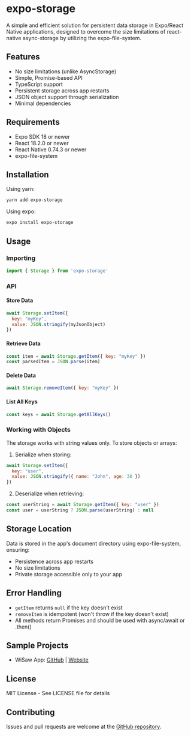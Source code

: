 # expo-storage

A simple and efficient solution for persistent data storage in Expo/React Native applications, designed to overcome the size limitations of react-native async-storage by utilizing the expo-file-system.

## Features

- No size limitations (unlike AsyncStorage)
- Simple, Promise-based API
- TypeScript support
- Persistent storage across app restarts
- JSON object support through serialization
- Minimal dependencies

## Requirements

- Expo SDK 18 or newer
- React 18.2.0 or newer
- React Native 0.74.3 or newer
- expo-file-system

## Installation

Using yarn:
```bash
yarn add expo-storage
```

Using expo:
```bash
expo install expo-storage
```

## Usage

### Importing

```javascript
import { Storage } from 'expo-storage'
```

### API

#### Store Data

```javascript
await Storage.setItem({
  key: "myKey",
  value: JSON.stringify(myJsonObject)
})
```

#### Retrieve Data

```javascript
const item = await Storage.getItem({ key: "myKey" })
const parsedItem = JSON.parse(item)
```

#### Delete Data

```javascript
await Storage.removeItem({ key: "myKey" })
```

#### List All Keys

```javascript
const keys = await Storage.getAllKeys()
```

### Working with Objects

The storage works with string values only. To store objects or arrays:

1. Serialize when storing:
```javascript
await Storage.setItem({
  key: "user",
  value: JSON.stringify({ name: "John", age: 30 })
})
```

2. Deserialize when retrieving:
```javascript
const userString = await Storage.getItem({ key: "user" })
const user = userString ? JSON.parse(userString) : null
```

## Storage Location

Data is stored in the app's document directory using expo-file-system, ensuring:
- Persistence across app restarts
- No size limitations
- Private storage accessible only to your app

## Error Handling

- `getItem` returns `null` if the key doesn't exist
- `removeItem` is idempotent (won't throw if the key doesn't exist)
- All methods return Promises and should be used with async/await or .then()

## Sample Projects

- WiSaw App: [GitHub](https://github.com/echowaves/WiSaw) | [Website](https://www.wisaw.com/)

## License

MIT License - See LICENSE file for details

## Contributing

Issues and pull requests are welcome at the [GitHub repository](https://github.com/echowaves/expo-storage).
